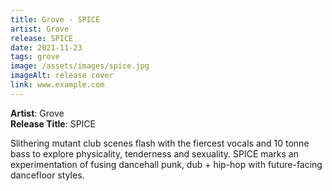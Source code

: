 ```yaml
---
title: Grove - SPICE
artist: Grove
release: SPICE
date: 2021-11-23
tags: grove
image: /assets/images/spice.jpg
imageAlt: release cover
link: www.example.com
---
```


**Artist**: Grove  
**Release Title**: SPICE

Slithering mutant club scenes flash with the fiercest vocals and 10 tonne bass to explore physicality, tenderness and sexuality. SPICE marks an experimentation of fusing dancehall punk, dub + hip-hop with future-facing dancefloor styles.